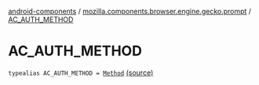 [android-components](../index.md) / [mozilla.components.browser.engine.gecko.prompt](index.md) / [AC_AUTH_METHOD](./-a-c_-a-u-t-h_-m-e-t-h-o-d.md)

# AC_AUTH_METHOD

`typealias AC_AUTH_METHOD = `[`Method`](../mozilla.components.concept.engine.prompt/-prompt-request/-authentication/-method/index.md) [(source)](https://github.com/mozilla-mobile/android-components/blob/master/components/browser/engine-gecko-beta/src/main/java/mozilla/components/browser/engine/gecko/prompt/GeckoPromptDelegate.kt#L49)